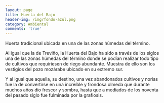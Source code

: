 ```yaml
---
layout: page
title: Huerta del Bajo
header-img: /img/fondo-azul.png
category: Ambiental
comments: 'true'
---
```



Huerta tradicional ubicada en una de las zonas húmedas del término.

Al igual que la de Treviño, la Huerta del Bajo ha sido a través de los siglos una de las zonas húmedas del término donde se podían realizar todo tipo de cultivos que requiriesen de riego abundante. Muestra de ello son los vestigios del pozo mozárabe ubicado en su extremo sur. 

Y al igual que aquella, su destino, una vez abandonados cultivos y norias fue la de convertirse en una increíble y frondosa olmeda que durante muchos años dio frescor y sombra, hasta que a mediados de los noventa del pasado siglo fue fulminada por la grafiosis.

